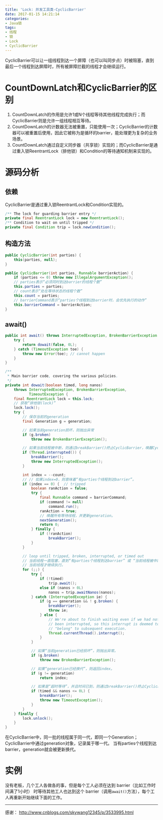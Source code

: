 ```yaml
---
title: 'Lock: 并发工具类-CyclicBarrier'
date: 2017-01-15 14:21:14
categories:
- Java锁
tags:
- 线程
- 锁
- Lock
- CyclicBarrier
---
```


CyclicBarrier可以让一组线程到达一个屏障（也可以叫同步点）时被阻塞，直到最后一个线程到达屏障时，所有被屏障拦截的线程才会继续运行。

# CountDownLatch和CyclicBarrier的区别
1. CountDownLatch的作用是允许1或N个线程等待其他线程完成执行；而CyclicBarrier则是允许一组线程相互等待。
2. CountDownLatch的计数器无法被重置，只能使用一次；CyclicBarrier的计数器可以被重置后使用，因此它被称为是循环的barrier，能处理更为复杂的业务场景。
3. CountDownLatch通过自定义同步器（共享锁）实现的；而CyclicBarrier是通过重入锁ReentrantLock（排他锁）和Condition的等待通知机制来实现的。


# 源码分析
## 依赖
CyclicBarrier是通过重入锁ReentrantLock和Condition实现的。
```java
/** The lock for guarding barrier entry */
private final ReentrantLock lock = new ReentrantLock();
/** Condition to wait on until tripped */
private final Condition trip = lock.newCondition();
```

## 构造方法
```java
public CyclicBarrier(int parties) {
    this(parties, null);
}

public CyclicBarrier(int parties, Runnable barrierAction) {
    if (parties <= 0) throw new IllegalArgumentException();
    // parties表示“必须同时到达barrier的线程个数”
    this.parties = parties;
    // count表示“处在等待状态的线程个数”
    this.count = parties;
    // barrierCommand表示“parties个线程到达barrier时，会优先执行的动作”
    this.barrierCommand = barrierAction;
}
```

## await()
```java
public int await() throws InterruptedException, BrokenBarrierException {
    try {
        return dowait(false, 0L);
    } catch (TimeoutException toe) {
        throw new Error(toe); // cannot happen
    }
}

/**
 * Main barrier code, covering the various policies.
 */
private int dowait(boolean timed, long nanos)
    throws InterruptedException, BrokenBarrierException,
           TimeoutException {
    final ReentrantLock lock = this.lock;
    // 获取“排他锁(lock)”
    lock.lock();
    try {
    	// 保存当前的generation
        final Generation g = generation;

		// 如果当前generation损坏，则抛出异常
        if (g.broken)
            throw new BrokenBarrierException();

		// 如果当前线程被中断，则通过breakBarrier()终止CyclicBarrier，唤醒CyclicBarrier中所有等待线程。
        if (Thread.interrupted()) {
            breakBarrier();
            throw new InterruptedException();
        }

        int index = --count;
        // // 如果index=0，则意味着“有parties个线程到达barrier”。
        if (index == 0) {  // tripped
            boolean ranAction = false;
            try {
                final Runnable command = barrierCommand;
                if (command != null)
                    command.run();
                ranAction = true;
                // 唤醒所有等待线程，并更新generation。
                nextGeneration();
                return 0;
            } finally {
                if (!ranAction)
                    breakBarrier();
            }
        }

        // loop until tripped, broken, interrupted, or timed out
        // 当前线程一直阻塞，直到“有parties个线程到达barrier” 或 “当前线程被中断” 或 “超时”这3者之一发生，
        // 当前线程才继续执行。
        for (;;) {
            try {
                if (!timed)
                    trip.await();
                else if (nanos > 0L)
                    nanos = trip.awaitNanos(nanos);
            } catch (InterruptedException ie) {
                if (g == generation && ! g.broken) {
                    breakBarrier();
                    throw ie;
                } else {
                    // We're about to finish waiting even if we had not
                    // been interrupted, so this interrupt is deemed to
                    // "belong" to subsequent execution.
                    Thread.currentThread().interrupt();
                }
            }

            // 如果“当前generation已经损坏”，则抛出异常。
            if (g.broken)
                throw new BrokenBarrierException();

			// 如果“generation已经换代”，则返回index。
            if (g != generation)
                return index;

			// 如果是“超时等待”，并且时间已到，则通过breakBarrier()终止CyclicBarrier，唤醒CyclicBarrier中所有等待线程。
            if (timed && nanos <= 0L) {
                breakBarrier();
                throw new TimeoutException();
            }
        }
    } finally {
        lock.unlock();
    }
}
```
在CyclicBarrier中，同一批的线程属于同一代，即同一个Generation；CyclicBarrier中通过generation对象，记录属于哪一代。
当有parties个线程到达barrier，generation就会被更新换代。


# 实例
没有老板，几个工人各做各的事，但是每个工人必须在达到 barrier（比如工作时间满了1小时） 时等待其他工人也达到这个 barrier（调用`await()`方法），每个工人再重新开始继续下面的工作。


* * *
感谢：
http://www.cnblogs.com/skywang12345/p/3533995.html
